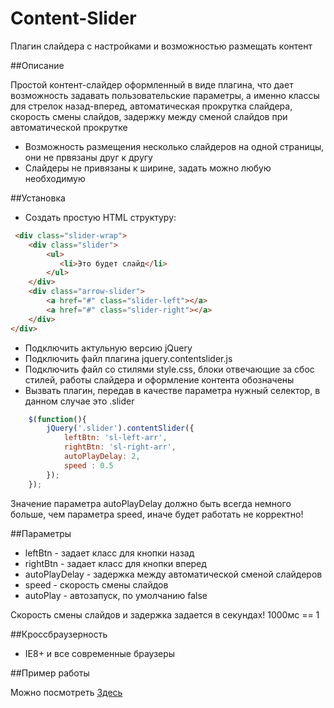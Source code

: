 Content-Slider
==============

Плагин слайдера с настройками и возможностью размещать контент

##Описание

Простой контент-слайдер оформленный в виде плагина, что дает возможность задавать пользовательские параметры,
а именно классы для стрелок назад-вперед, автоматическая прокрутка слайдера, скорость смены слайдов,
задержку между сменой слайдов при автоматической прокрутке

 - Возможность размещения несколько слайдеров на одной страницы, они не првязаны друг к другу
 - Слайдеры не привязаны к ширине, задать можно любую необходимую
 
##Установка

 - Создать простую HTML структуру:
```html
 <div class="slider-wrap">
    <div class="slider">
        <ul>
           <li>Это будет слайд</li>
        </ul>
    </div>
    <div class="arrow-slider">
        <a href="#" class="slider-left"></a>
        <a href="#" class="slider-right"></a>
    </div>
</div>
```
 - Подключить актульную версию jQuery
 - Подключить файл плагина jquery.contentslider.js
 - Подключить файл со стилями style.css, блоки отвечающие за сбос стилей, работы слайдера и оформление контента обозначены
 - Вызвать плагин, передав в качестве параметра нужный селектор, в данном случае это .slider
```javascript
	$(function(){
		jQuery('.slider').contentSlider({
            leftBtn: 'sl-left-arr', 
            rightBtn: 'sl-right-arr', 
            autoPlayDelay: 2, 
            speed : 0.5 
        });
	});
```

Значение параметра autoPlayDelay должно быть всегда немного больше, чем параметра speed, иначе будет работать не корректно!
 
##Параметры
 
 - leftBtn - задает класс для кнопки назад
 - rightBtn - задает класс для кнопки вперед
 - autoPlayDelay - задержка между автоматической сменой слайдеров
 - speed - скорость смены слайдов
 - autoPlay - автозапуск, по умолчанию false
 
Скорость смены слайдов и задержка задается в секундах! 1000мс == 1
 
 
##Кроссбраузерность

 - IE8+ и все современные браузеры

##Пример работы

Можно посмотреть <a href="http://example.web-ulyanov.ru/frontend/content-slider">Здесь</a>
